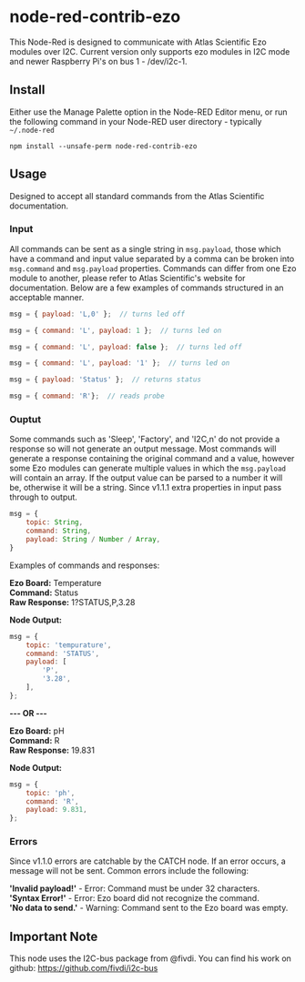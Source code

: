 # node-red-contrib-ezo

This Node-Red is designed to communicate with Atlas Scientific Ezo modules over I2C.  Current version only supports ezo modules in I2C mode and newer Raspberry Pi's on bus 1 - /dev/i2c-1.

## Install

Either use the Manage Palette option in the Node-RED Editor menu, or run the following command in your Node-RED user directory - typically `~/.node-red`

    npm install --unsafe-perm node-red-contrib-ezo

## Usage

Designed to accept all standard commands from the Atlas Scientific documentation.

### Input

All commands can be sent as a single string in `msg.payload`, those which have a command and input value separated by a comma can be broken into `msg.command` and `msg.payload` properties. Commands can differ from one Ezo module to another, please refer to Atlas Scientific's website for documentation.  Below are a few examples of commands structured in an acceptable manner.

```javascript
msg = { payload: 'L,0' };  // turns led off

msg = { command: 'L', payload: 1 };  // turns led on

msg = { command: 'L', payload: false };  // turns led off

msg = { command: 'L', payload: '1' };  // turns led on

msg = { payload: 'Status' };  // returns status

msg = { command: 'R'};  // reads probe
```

### Ouptut

Some commands such as 'Sleep', 'Factory', and 'I2C,n' do not provide a response so will not generate an output message.  Most commands will generate a response containing the original command and a value, however some Ezo modules can generate multiple values in which the `msg.payload` will contain an array.  If the output value can be parsed to a number it will be, otherwise it will be a string.  Since v1.1.1 extra properties in input pass through to output. 

```javascript
msg = {
    topic: String,
    command: String,
    payload: String / Number / Array,
}
```

Examples of commands and responses:

**Ezo Board:**  Temperature  
**Command:**  Status  
**Raw Response:**  1?STATUS,P,3.28  
  
**Node Output:**
```javascript
msg = {
    topic: 'tempurature',
    command: 'STATUS',
    payload: [
        'P',
        '3.28',
    ],
};
```
  
**--- OR ---**  
  
**Ezo Board:**  pH  
**Command:**  R   
**Raw Response:**  19.831
  
**Node Output:**
```javascript
msg = {
    topic: 'ph',
    command: 'R',
    payload: 9.831,
};
```

### Errors

Since v1.1.0 errors are catchable by the CATCH node.  If an error occurs, a message will not be sent.  Common errors include the following:

**'Invalid payload!'** - Error: Command must be under 32 characters.  
**'Syntax Error!'** - Error: Ezo board did not recognize the command.  
**'No data to send.'** - Warning: Command sent to the Ezo board was empty.  

## Important Note

This node uses the I2C-bus package from @fivdi. You can find his work on github: https://github.com/fivdi/i2c-bus  